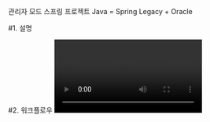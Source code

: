 관리자 모드 스프링 프로젝트
Java = Spring Legacy + Oracle

#1. 설명
<img src="" />

#2. 워크플로우
<video src=""  controlwidth="600"/>
